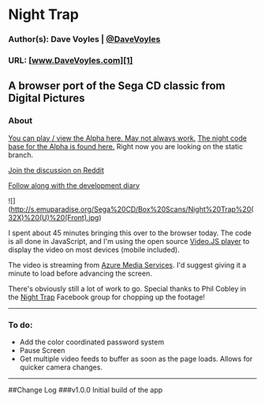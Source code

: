 # Night Trap
### Author(s): Dave Voyles | [@DaveVoyles](http://www.twitter.com/DaveVoyles)
### URL: [www.DaveVoyles.com][1]

A browser port of the Sega CD classic from Digital Pictures 
----------
### About

[You can play / view the Alpha here. May not always work.](http://nighttraptest.azurewebsites.net/)
[The night code base for the Alpha is found here.](https://github.com/DaveVoyles/Night-Trap/tree/alpha) Right now you are looking on the static branch.

[Join the discussion on Reddit](https://www.reddit.com/r/gamedev/comments/3d9m9x/i_ported_night_trap_to_the_browser_today/)

[Follow along with the development diary](http://www.davevoyles.com/deconstructing-night-trap/)

![] (http://s.emuparadise.org/Sega%20CD/Box%20Scans/Night%20Trap%20(32X)%20(U)%20(Front).jpg)

I spent about 45 minutes bringing this over to the browser today. The code is all done in JavaScript, and I'm using the open source [Video.JS player](http://www.videojs.com/) to display the video on most devices (mobile included). 

The video is streaming from [Azure Media Services](http://www.davevoyles.com/?s=azure+media+services). I'd suggest giving it a minute to load before advancing the screen. 

There's obviously still a lot of work to go. Special thanks to Phil Cobley in the [Night Trap](https://www.facebook.com/groups/NightTrap/) Facebook group for chopping up the footage!

----------
### To do:

- Add the color coordinated password system
- Pause Screen
- Get multiple video feeds to buffer as soon as the page loads. Allows for quicker camera changes.

----------

##Change Log
###v1.0.0
Initial build of the app


  [1]: http://www.daveVoyles.com "My website"
